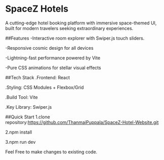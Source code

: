 # SpaceZ Hotels
A cutting-edge hotel booking platform with immersive space-themed UI, built for modern travelers seeking extraordinary experiences.

##Features
-Interactive room explorer with Swiper.js touch sliders.

-Responsive cosmic design for all devices

-Lightning-fast performance powered by Vite

-Pure CSS animations for stellar visual effects

##Tech Stack
.Frontend: React 

.Styling: CSS Modules + Flexbox/Grid

.Build Tool: Vite

.Key Library: Swiper.js 

##Quick Start
1.clone repository:https://github.com/ThanmaiPuppala/SpaceZ-Hotel-Website.git

2.npm install

3.npm run dev

Feel Free to make changes to existing code.
